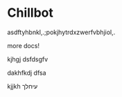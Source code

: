 # Chillbot
asdftyhbnkl,.;pokjhytrdxzwerfvbhjiol,.






more docs!



kjhgj
dsfdsgfv


dakhfkdj
dfsa


kjjkh
עיחלך
